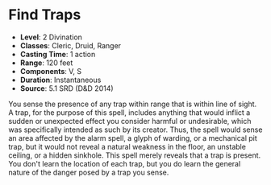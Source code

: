 # Find Traps

- **Level**: 2 Divination
- **Classes**: Cleric, Druid, Ranger
- **Casting Time**: 1 action
- **Range**: 120 feet
- **Components**: V, S
- **Duration**: Instantaneous
- **Source**: 5.1 SRD (D&D 2014)

You sense the presence of any trap within range that is within line of sight. A trap, for the purpose of this spell, includes anything that would inflict a sudden or unexpected effect you consider harmful or undesirable, which was specifically intended as such by its creator. Thus, the spell would sense an area affected by the alarm spell, a glyph of warding, or a mechanical pit trap, but it would not reveal a natural weakness in the floor, an unstable ceiling, or a hidden sinkhole. This spell merely reveals that a trap is present. You don't learn the location of each trap, but you do learn the general nature of the danger posed by a trap you sense.

